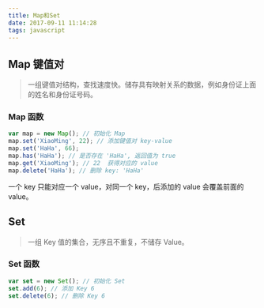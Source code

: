 ```yaml
---
title: Map和Set
date: 2017-09-11 11:14:28
tags: javascript
---
```

## Map 键值对
> 一组键值对结构，查找速度快。储存具有映射关系的数据，例如身份证上面的姓名和身份证号码。

### Map 函数
```javascript
var map = new Map(); // 初始化 Map
map.set('XiaoMing', 22); // 添加键值对 key-value
map.set('HaHa', 66);
map.has('HaHa'); // 是否存在 'HaHa', 返回值为 true
map.get('XiaoMing'); // 22  获得对应的 value
map.delete('HaHa'); // 删除 key: 'HaHa'
```
一个 key 只能对应一个 value，对同一个 key，后添加的 value 会覆盖前面的 value。

## Set
> 一组 Key 值的集合，无序且不重复，不储存 Value。

### Set 函数
```javascript
var set = new Set(); // 初始化 Set
set.add(6); // 添加 Key 6
set.delete(6); // 删除 Key 6
```